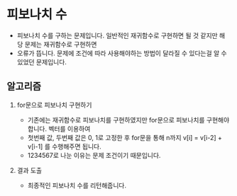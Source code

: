 # 피보나치 수
   - 피보나치 수를 구하는 문제입니다. 일반적인 재귀함수로 구현하면 될 것 같지만 해당 문제는 재귀함수로 구현하면
   - 오류가 뜹니다. 문제에 조건에 따라 사용해야하는 방법이 달라질 수 있다는걸 알 수 있었던 문제입니다.

## 알고리즘
1. for문으로 피보나치 구현하기
   - 기존에는 재귀함수로 피보나치를 구현하였지만 for문으로 피보나치를 구현해야합니다. 벡터를 이용하여 
   - 첫번째 값, 두번째 값은 0, 1로 고정한 후 for문을 통해 n까지 v[i] = v[i-2] + v[i-1] 를 수행해주면 됩니다.
   - 1234567로 나눈 이유는 문제 조건이기 때문입니다.

2. 결과 도출
   - 최종적인 피보나치 수를 리턴해줍니다.